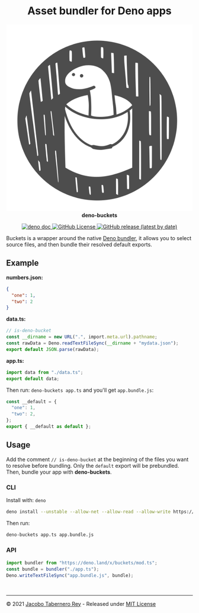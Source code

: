 <h1 align="center">Asset bundler for Deno apps</h1>

<p align="center">
  <img src="https://raw.githubusercontent.com/jacoborus/deno-buckets/main/example/deno-bucket-logo.svg" alt="deno-buckets logo"><br>
  <b>deno-buckets</b><br>
</p>
<p align="center">

<a href="https://doc.deno.land/https/raw.githubusercontent.com%2Fjacoborus%2Fdeno-buckets%2Fmain%2Fmod.ts">
  <img src="https://doc.deno.land/badge.svg" alt="deno doc">
</a>

<a href="https://github.com/jacoborus/deno-buckets/blob/main/LICENSE">
  <img alt="GitHub License" src="https://img.shields.io/github/license/jacoborus/deno-buckets">
</a>

<a href="https://github.com/jacoborus/deno-buckets/releases">
  <img alt="GitHub release (latest by date)" src="https://img.shields.io/github/v/release/jacoborus/deno-buckets">
</a>
</p>

Buckets is a wrapper around the native
[Deno bundler](https://deno.land/manual/tools/bundler), it allows you to select
source files, and then bundle their resolved default exports.

## Example

**numbers.json:**

```json
{
  "one": 1,
  "two": 2
}
```

**data.ts:**

```typescript
// is-deno-bucket
const __dirname = new URL(".", import.meta.url).pathname;
const rawData = Deno.readTextFileSync(__dirname + "mydata.json");
export default JSON.parse(rawData);
```

**app.ts:**

```typescript
import data from "./data.ts";
export default data;
```

Then run: `deno-buckets app.ts` and you'll get `app.bundle.js`:

```typescript
const __default = {
  "one": 1,
  "two": 2,
};
export { __default as default };
```

## Usage

Add the comment `// is-deno-bucket` at the beginning of the files you want to
resolve before bundling. Only the `default` export will be prebundled. Then,
bundle your app with **deno-buckets**.

### CLI

Install with: `deno`

```sh
deno install --unstable --allow-net --allow-read --allow-write https://deno.land/x/buckets/deno-buckets.ts
```

Then run:

```sh
deno-buckets app.ts app.bundle.js
```

### API

```typescript
import bundler from "https://deno.land/x/buckets/mod.ts";
const bundle = bundler("./app.ts");
Deno.writeTextFileSync("app.bundle.js", bundle);
```

<br>

---

© 2021 [Jacobo Tabernero Rey](http://jacoborus.codes) - Released under
[MIT License](https://raw.github.com/jacoborus/deno-buckets/main/LICENSE)
